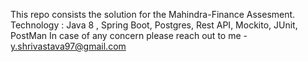 This repo consists the solution for the Mahindra-Finance Assesment.
Technology : Java 8 , Spring Boot, Postgres, Rest API, Mockito, JUnit, PostMan
In case of any concern please reach out to me - y.shrivastava97@gmail.com
